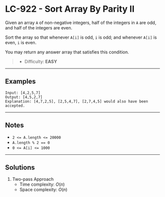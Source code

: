 # LC-922 - Sort Array By Parity II

Given an array `A` of non-negative integers, half of the integers in `A` are odd, and half of the integers are even.

Sort the array so that whenever `A[i]` is odd, `i` is odd; and whenever `A[i]` is even, `i` is even.

You may return any answer array that satisfies this condition.

> * Difficulty: **EASY**

---
## Examples

```
Input: [4,2,5,7]
Output: [4,5,2,7]
Explanation: [4,7,2,5], [2,5,4,7], [2,7,4,5] would also have been accepted.
```

---
## Notes

* `2 <= A.length <= 20000`
* `A.length % 2 == 0`
* `0 <= A[i] <= 1000`


---
## Solutions

1. Two-pass Approach
    * Time complexity: $O(n)$
    * Space complexity: $O(n)$